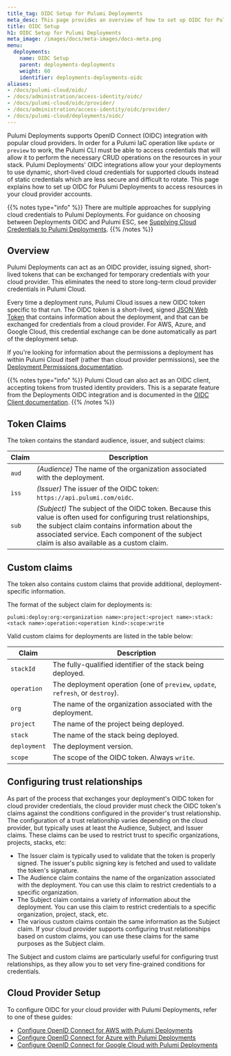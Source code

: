 ```yaml
---
title_tag: OIDC Setup for Pulumi Deployments
meta_desc: This page provides an overview of how to set up OIDC for Pulumi Deployments to obtain cloud provider credentials
title: OIDC Setup
h1: OIDC Setup for Pulumi Deployments
meta_image: /images/docs/meta-images/docs-meta.png
menu:
  deployments:
    name: OIDC Setup
    parent: deployments-deployments
    weight: 60
    identifier: deployments-deployments-oidc
aliases:
- /docs/pulumi-cloud/oidc/
- /docs/administration/access-identity/oidc/
- /docs/pulumi-cloud/oidc/provider/
- /docs/administration/access-identity/oidc/provider/
- /docs/pulumi-cloud/deployments/oidc/
---
```


Pulumi Deployments supports OpenID Connect (OIDC) integration with popular cloud providers. In order for a Pulumi IaC operation like `update` or `preview` to work, the Pulumi CLI must be able to access credentials that will allow it to perform the necessary CRUD operations on the resources in your stack. Pulumi Deployments' OIDC integrations allow your your deployments to use dynamic, short-lived cloud credentials for supported clouds instead of static credentials which are less secure and difficult to rotate. This page explains how to set up OIDC for Pulumi Deployments to access resources in your cloud provider accounts.

{{% notes type="info" %}}
There are multiple approaches for supplying cloud credentials to Pulumi Deployments. For guidance on choosing between Deployments OIDC and Pulumi ESC, see [Supplying Cloud Credentials to Pulumi Deployments](/docs/deployments/deployments/cloud-credentials/).
{{% /notes %}}

## Overview

Pulumi Deployments can act as an OIDC provider, issuing signed, short-lived tokens that can be exchanged for temporary credentials with your cloud provider. This eliminates the need to store long-term cloud provider credentials in Pulumi Cloud.

Every time a deployment runs, Pulumi Cloud issues a new OIDC token specific to that run. The OIDC token is a short-lived, signed [JSON Web Token](https://jwt.io) that contains information about the deployment, and that can be exchanged for credentials from a cloud provider. For AWS, Azure, and Google Cloud, this credential exchange can be done automatically as part of the deployment setup.

If you're looking for information about the permissions a deployment has within Pulumi Cloud itself (rather than cloud provider permissions), see the [Deployment Permissions documentation](/docs/deployments/deployments/reference/#deployment-permissions).

{{% notes type="info" %}}
Pulumi Cloud can also act as an OIDC client, accepting tokens from trusted identity providers. This is a separate feature from the Deployments OIDC integration and is documented in the [OIDC Client documentation](/docs/administration/access-identity/oidc/client/).
{{% /notes %}}

## Token Claims

The token contains the standard audience, issuer, and subject claims:

| Claim | Description                                                                                                                                                                                                                                                                                                                                                                                                                   |
|-------|-------------------------------------------------------------------------------------------------------------------------------------------------------------------------------------------------------------------------------------------------------------------------------------------------------------------------------------------------------------------------------------------------------------------------------|
| `aud` | _(Audience)_ The name of the organization associated with the deployment.                                                                                                                                                                                                                                                     |
| `iss` | _(Issuer)_ The issuer of the OIDC token: `https://api.pulumi.com/oidc`.                                                                                                                                                                                                                                                       |
| `sub` | _(Subject)_ The subject of the OIDC token. Because this value is often used for configuring trust relationships, the subject claim contains information about the associated service. Each component of the subject claim is also available as a custom claim. |

## Custom claims

The token also contains custom claims that provide additional, deployment-specific information.

The format of the subject claim for deployments is:

`pulumi:deploy:org:<organization name>:project:<project name>:stack:<stack name>:operation:<operation kind>:scope:write`

Valid custom claims for deployments are listed in the table below:

| Claim        | Description                                                                     |
|--------------|---------------------------------------------------------------------------------|
| `stackId`    | The fully-qualified identifier of the stack being deployed.                     |
| `operation`  | The deployment operation (one of `preview`, `update`, `refresh`, or `destroy`). |
| `org`        | The name of the organization associated with the deployment.                    |
| `project`    | The name of the project being deployed.                                         |
| `stack`      | The name of the stack being deployed.                                           |
| `deployment` | The deployment version.                                                         |
| `scope`      | The scope of the OIDC token. Always `write`.                                    |

## Configuring trust relationships

As part of the process that exchanges your deployment's OIDC token for cloud provider credentials, the cloud provider must check the OIDC token's claims against the conditions configured in the provider's trust relationship. The configuration of a trust relationship varies depending on the cloud provider, but typically uses at least the Audience, Subject, and Issuer claims. These claims can be used to restrict trust to specific organizations, projects, stacks, etc:

* The Issuer claim is typically used to validate that the token is properly signed. The issuer's public signing key is fetched and used to validate the token's signature.
* The Audience claim contains the name of the organization associated with the deployment. You can use this claim to restrict credentials to a specific organization.
* The Subject claim contains a variety of information about the deployment. You can use this claim to restrict credentials to a specific organization, project, stack, etc.
* The various custom claims contain the same information as the Subject claim. If your cloud provider supports configuring trust relationships based on custom claims, you can use these claims for the same purposes as the Subject claim.

The Subject and custom claims are particularly useful for configuring trust relationships, as they allow you to set very fine-grained conditions for credentials.

## Cloud Provider Setup

To configure OIDC for your cloud provider with Pulumi Deployments, refer to one of these guides:

* [Configure OpenID Connect for AWS with Pulumi Deployments](/docs/deployments/deployments/oidc/aws/)
* [Configure OpenID Connect for Azure with Pulumi Deployments](/docs/deployments/deployments/oidc/azure/)
* [Configure OpenID Connect for Google Cloud with Pulumi Deployments](/docs/deployments/deployments/oidc/gcp/)

